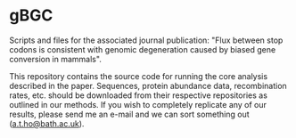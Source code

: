 # gBGC
Scripts and files for the associated journal publication: "Flux between stop codons is consistent with genomic degeneration caused by biased gene conversion in mammals".

This repository contains the source code for running the core analysis described in the paper. Sequences, protein abundance data, recombination rates, etc. should be downloaded from their respective repositories as outlined in our methods. If you wish to completely replicate any of our results, please send me an e-mail and we can sort something out (a.t.ho@bath.ac.uk).
